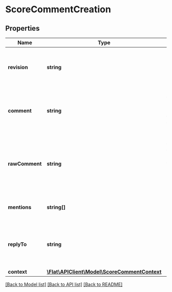# ScoreCommentCreation

## Properties
Name | Type | Description | Notes
------------ | ------------- | ------------- | -------------
**revision** | **string** | The unique indentifier of the revision of the score where the comment was added | 
**comment** | **string** | The comment text that can includes mentions using the following format: &#x60;@[id:username]&#x60;. | 
**rawComment** | **string** | A raw version of the comment, that can be displayed without the mentions. If you use mentions, this property must be set. | [optional] 
**mentions** | **string[]** | The list of user identifiers mentioned in this comment | [optional] 
**replyTo** | **string** | When the comment is a reply to another comment, the unique identifier of the parent comment | [optional] 
**context** | [**\Flat\APIClient\Model\ScoreCommentContext**](ScoreCommentContext.md) |  | [optional] 

[[Back to Model list]](../README.md#documentation-for-models) [[Back to API list]](../README.md#documentation-for-api-endpoints) [[Back to README]](../README.md)


